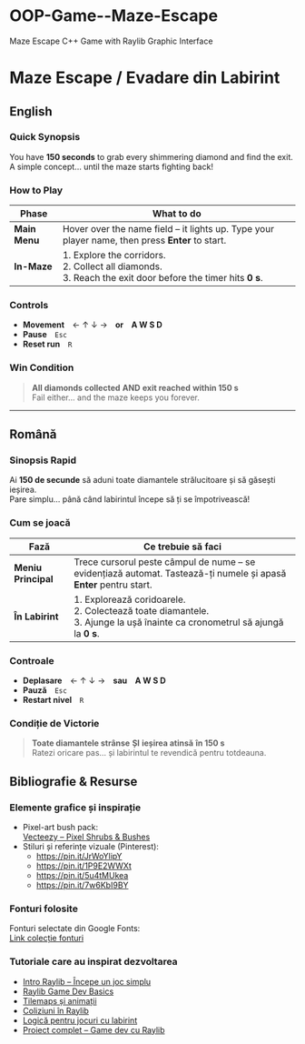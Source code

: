 # OOP-Game--Maze-Escape
Maze Escape C++ Game with Raylib Graphic Interface

# Maze Escape / Evadare din Labirint


## English

###  Quick Synopsis
You have **150 seconds** to grab every shimmering diamond and find the exit.  
A simple concept… until the maze starts fighting back!

###   How to Play
| Phase | What to do |
|-------|------------|
| **Main Menu** | Hover over the name field – it lights up. Type your player name, then press **Enter** to start. |
| **In-Maze** | 1. Explore the corridors.<br>2. Collect all diamonds.<br>3. Reach the exit door before the timer hits **0 s**. |

###   Controls
- **Movement** ← ↑ ↓ → **or** **A W S D**  
- **Pause** `Esc`
- **Reset run** `R`

###  Win Condition
> **All diamonds collected** **AND** **exit reached** **within 150 s**  
> Fail either… and the maze keeps you forever. 

---

##   Română

###   Sinopsis Rapid
Ai **150 de secunde** să aduni toate diamantele strălucitoare și să găsești ieșirea.  
Pare simplu… până când labirintul începe să ți se împotrivească!

###   Cum se joacă
| Fază | Ce trebuie să faci |
|------|--------------------|
| **Meniu Principal** | Trece cursorul peste câmpul de nume – se evidențiază automat. Tastează-ți numele și apasă **Enter** pentru start. |
| **În Labirint** | 1. Explorează coridoarele.<br>2. Colectează toate diamantele.<br>3. Ajunge la ușă înainte ca cronometrul să ajungă la **0 s**. |

###  Controale
- **Deplasare** ← ↑ ↓ → **sau** **A W S D**  
- **Pauză** `Esc`  
- **Restart nivel** `R`

###   Condiție de Victorie
> **Toate diamantele strânse** **ȘI** **ieșirea atinsă** **în 150 s**  
> Ratezi oricare pas… și labirintul te revendică pentru totdeauna. 

##  Bibliografie & Resurse

###  Elemente grafice și inspirație
- Pixel-art bush pack:  
  [Vecteezy – Pixel Shrubs & Bushes](https://www.vecteezy.com/vector-art/22908198-pixel-shrubs-or-bushes-with-greenery-and-foliage)
- Stiluri și referințe vizuale (Pinterest):  
  - https://pin.it/JrWoYlipY  
  - https://pin.it/1P9E2WWXt  
  - https://pin.it/5u4tMUkea  
  - https://pin.it/7w6KbI9BY  

###  Fonturi folosite
Fonturi selectate din Google Fonts:  
[Link colecție fonturi](https://fonts.google.com/share?selection.family=Caesar+Dressing|EB+Garamond|Host+Grotesk|Lato|Monsieur+La+Doulaise|Play|Playfair+Display|Raleway|WindSong)

###  Tutoriale care au inspirat dezvoltarea
- [Intro Raylib – Începe un joc simplu](https://youtu.be/ioUl1M77hww)  
- [Raylib Game Dev Basics](https://youtu.be/LGqsnM_WEK4)  
- [Tilemaps și animații](https://www.youtube.com/watch?v=q5Y5u1c7qR0)  
- [Coliziuni în Raylib](https://www.youtube.com/watch?v=0Ct9ZWEUm7M)  
- [Logică pentru jocuri cu labirint](https://www.youtube.com/watch?v=UiZGTIYld1M&t=171s)  
- [Proiect complet – Game dev cu Raylib](https://www.youtube.com/watch?v=RGzj-PF7D74&t=1063s)


